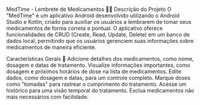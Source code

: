 MedTime - Lembrete de Medicamentos 💊📅
Descrição do Projeto
O "MedTime" é um aplicativo Android desenvolvido utilizando o Android Studio e Kotlin, criado para auxiliar os usuários a lembrarem de tomar seus medicamentos de forma correta e pontual. O aplicativo oferece funcionalidades de CRUD (Create, Read, Update, Delete) em um banco de dados local, permitindo que os usuários gerenciem suas informações sobre medicamentos de maneira eficiente.

Características Gerais 🚀
Adicione detalhes dos medicamentos, como nome, dosagem e datas de tratamento.
Visualize informações importantes, como dosagem e próximos horários de dose na lista de medicamentos.
Edite dados, como dosagem e datas, para um controle completo.
Marque doses como "tomadas" para rastrear o cumprimento do tratamento.
Acesse um histórico para uma visão temporal do tratamento.
Exclua medicamentos não mais necessários com facilidade.
